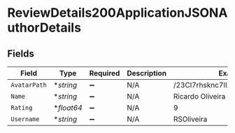 # ReviewDetails200ApplicationJSONAuthorDetails


## Fields

| Field                            | Type                             | Required                         | Description                      | Example                          |
| -------------------------------- | -------------------------------- | -------------------------------- | -------------------------------- | -------------------------------- |
| `AvatarPath`                     | **string*                        | :heavy_minus_sign:               | N/A                              | /23Cl7rhsknc7IIAcZZAGKzovjTu.jpg |
| `Name`                           | **string*                        | :heavy_minus_sign:               | N/A                              | Ricardo Oliveira                 |
| `Rating`                         | **float64*                       | :heavy_minus_sign:               | N/A                              | 9                                |
| `Username`                       | **string*                        | :heavy_minus_sign:               | N/A                              | RSOliveira                       |